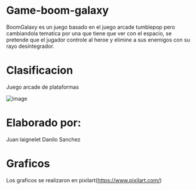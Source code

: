 # Game-boom-galaxy
BoomGalaxy es un juego basado en el juego arcade tumblepop pero cambiandola tematica por una que tiene que ver con el espacio, se pretende que el jugador controle al heroe y elimine a sus enemigos con su rayo desintegrador.

# Clasificacion
Juego arcade de plataformas

![image](https://user-images.githubusercontent.com/89653251/136489860-dd84e1c6-1b63-4352-bcf4-9ad8a6895c98.png) 

# Elaborado por:
Juan laignelet
Danilo Sanchez

# Graficos
Los graficos se realizaron en pixilart(https://www.pixilart.com/)
